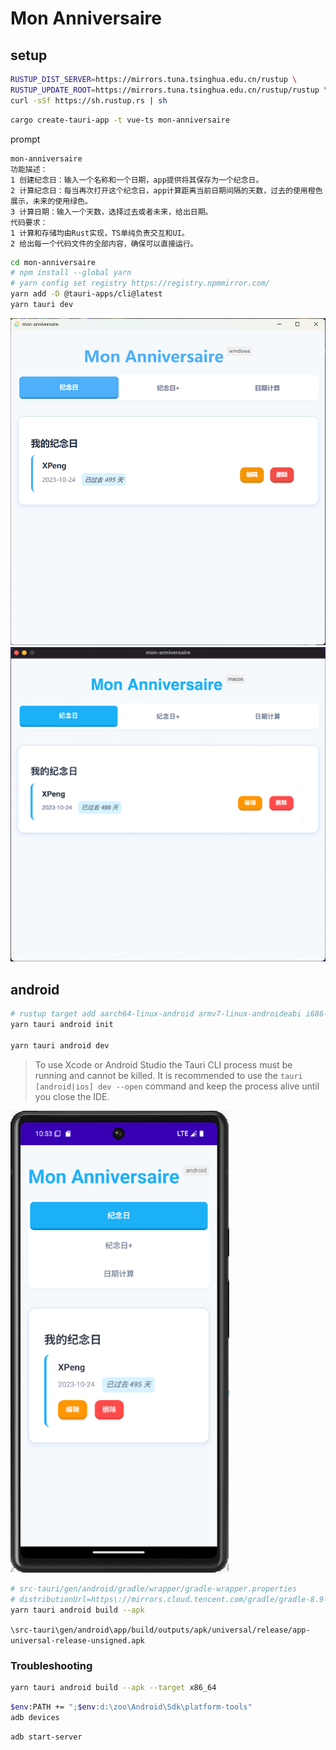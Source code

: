 <!-- markdownlint-disable MD033 -->

# Mon Anniversaire

## setup

```sh
RUSTUP_DIST_SERVER=https://mirrors.tuna.tsinghua.edu.cn/rustup \
RUSTUP_UPDATE_ROOT=https://mirrors.tuna.tsinghua.edu.cn/rustup/rustup \
curl -sSf https://sh.rustup.rs | sh
```

```sh
cargo create-tauri-app -t vue-ts mon-anniversaire
```

prompt

```prompt
mon-anniversaire
功能描述：
1 创建纪念日：输入一个名称和一个日期，app提供将其保存为一个纪念日。
2 计算纪念日：每当再次打开这个纪念日，app计算距离当前日期间隔的天数，过去的使用橙色展示，未来的使用绿色。
3 计算日期：输入一个天数，选择过去或者未来，给出日期。
代码要求：
1 计算和存储均由Rust实现，TS单纯负责交互和UI。
2 给出每一个代码文件的全部内容，确保可以直接运行。
```

```sh
cd mon-anniversaire
# npm install --global yarn
# yarn config set registry https://registry.npmmirror.com/
yarn add -D @tauri-apps/cli@latest
yarn tauri dev
```

<img src="images/Screenshot 2025-03-02 185927.png" alt="windows" style="width:550px" />

<img src="images/Screenshot 2025-03-02 23.50.09.png" alt="macos" style="width:550px" />

## android

```sh
# rustup target add aarch64-linux-android armv7-linux-androideabi i686-linux-android x86_64-linux-android
yarn tauri android init

yarn tauri android dev
```

> To use Xcode or Android Studio the Tauri CLI process must be running and cannot be killed. It is recommended to use the `tauri [android|ios] dev --open` command and keep the process alive until you close the IDE.

<img src="images/Screenshot 2025-03-02 185323.png" alt="android" style="width:350px" />

```sh
# src-tauri/gen/android/gradle/wrapper/gradle-wrapper.properties
# distributionUrl=https\://mirrors.cloud.tencent.com/gradle/gradle-8.9-bin.zip
yarn tauri android build --apk
```

`\src-tauri\gen/android\app/build/outputs/apk/universal/release/app-universal-release-unsigned.apk`

### Troubleshooting

```sh
yarn tauri android build --apk --target x86_64
```

```sh
$env:PATH += ";$env:d:\zoo\Android\Sdk\platform-tools" 
adb devices
```

```sh
adb start-server
```

